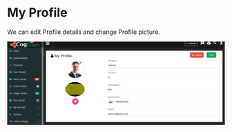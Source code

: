 # My Profile

We can edit Profile details and change Profile picture.

![](../.gitbook/assets/image%20%28149%29.png)

